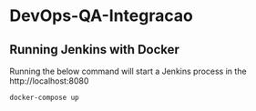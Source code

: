 # DevOps-QA-Integracao

## Running Jenkins with Docker

Running the below command will start a Jenkins process in the http://localhost:8080

```bash
docker-compose up
```
